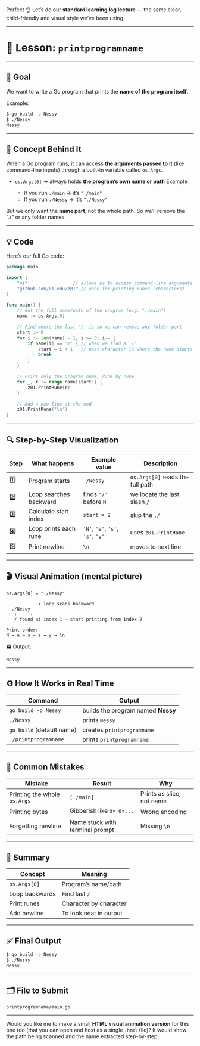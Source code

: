 Perfect 👌 Let’s do our **standard learning log lecture** — the same clear, child-friendly and visual style we’ve been using.

---

# 🧩 **Lesson: `printprogramname`**

---

## 🎯 **Goal**

We want to write a Go program that prints the **name of the program itself**.

Example:

```bash
$ go build -o Nessy
$ ./Nessy
Nessy
```

---

## 🧠 **Concept Behind It**

When a Go program runs, it can access **the arguments passed to it** (like command-line inputs) through a built-in variable called `os.Args`.

* `os.Args[0]` → always holds **the program’s own name or path**
  Example:

  * If you run `./main` → it’s `"./main"`
  * If you run `./Nessy` → it’s `"./Nessy"`

But we only want the **name part**, not the whole path.
So we’ll remove the “./” or any folder names.

---

## 💡 **Code**

Here’s our full Go code:

```go
package main

import (
	"os"                 // allows us to access command-line arguments
	"github.com/01-edu/z01" // used for printing runes (characters)
)

func main() {
	// Get the full name/path of the program (e.g. "./main")
	name := os.Args[0]

	// Find where the last '/' is so we can remove any folder part
	start := 0
	for i := len(name) - 1; i >= 0; i-- {
		if name[i] == '/' { // when we find a '/'
			start = i + 1   // next character is where the name starts
			break
		}
	}

	// Print only the program name, rune by rune
	for _, r := range name[start:] {
		z01.PrintRune(r)
	}

	// Add a new line at the end
	z01.PrintRune('\n')
}
```

---

## 🔍 **Step-by-Step Visualization**

| Step | What happens           | Example value                     | Description                      |
| ---- | ---------------------- | --------------------------------- | -------------------------------- |
| 1️⃣  | Program starts         | `./Nessy`                         | `os.Args[0]` reads the full path |
| 2️⃣  | Loop searches backward | finds `'/'` before `N`            | we locate the last slash `/`     |
| 3️⃣  | Calculate start index  | `start = 2`                       | skip the `./`                    |
| 4️⃣  | Loop prints each rune  | `'N'`, `'e'`, `'s'`, `'s'`, `'y'` | uses `z01.PrintRune`             |
| 5️⃣  | Print newline          | `\n`                              | moves to next line               |

---

## 🎬 **Visual Animation (mental picture)**

```
os.Args[0] = "./Nessy"

            ↓ loop scans backward
  ./Nessy
   ↑     ↑
   / found at index 1 → start printing from index 2

Print order:
N → e → s → s → y → \n
```

🖨️ Output:

```
Nessy
```

---

## ⚙️ **How It Works in Real Time**

| Command                   | Output                             |
| ------------------------- | ---------------------------------- |
| `go build -o Nessy`       | builds the program named **Nessy** |
| `./Nessy`                 | prints `Nessy`                     |
| `go build` (default name) | creates `printprogramname`         |
| `./printprogramname`      | prints `printprogramname`          |

---

## 🚫 **Common Mistakes**

| Mistake                      | Result                          | Why                       |
| ---------------------------- | ------------------------------- | ------------------------- |
| Printing the whole `os.Args` | `[./main]`                      | Prints as slice, not name |
| Printing bytes               | Gibberish like `ð¤¦ð»...`    | Wrong encoding            |
| Forgetting newline           | Name stuck with terminal prompt | Missing `\n`              |

---

## 🧾 **Summary**

| Concept        | Meaning                |
| -------------- | ---------------------- |
| `os.Args[0]`   | Program’s name/path    |
| Loop backwards | Find last `/`          |
| Print runes    | Character by character |
| Add newline    | To look neat in output |

---

## ✅ **Final Output**

```bash
$ go build -o Nessy
$ ./Nessy
Nessy
```

---

## 🗂️ **File to Submit**

```
printprogramname/main.go
```

---

Would you like me to make a small **HTML visual animation version** for this one too (that you can open and host as a single `.html` file)? It would show the path being scanned and the name extracted step-by-step.
